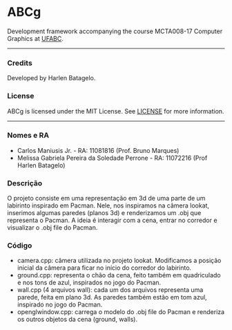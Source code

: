 ABCg
======

Development framework accompanying the course MCTA008-17 Computer Graphics at [UFABC](https://www.ufabc.edu.br/).

----

### Credits

Developed by Harlen Batagelo.

### License

ABCg is licensed under the MIT License. See [LICENSE](https://github.com/hbatagelo/abcg/blob/main/LICENSE) for more information.

----

### Nomes e RA
* Carlos Maniusis Jr. - RA: 11081816 (Prof. Bruno Marques)
* Melissa Gabriela Pereira da Soledade Perrone - RA: 11072216 (Prof Harlen Batagelo)

### Descrição 
O projeto consiste em uma representação em 3d de uma parte de um labirinto inspirado em Pacman. Nele, nos inspiramos na câmera lookat, inserimos algumas paredes (planos 3d) e renderizamos um .obj que representa o Pacman. A ideia é interagir com a cena, entrar no corredor e visualizar o .obj file do Pacman. 

### Código 
* camera.cpp: câmera utilizada no projeto lookat. Modificamos a posição inicial da câmera para ficar no início do corredor do labirinto.
* ground.cpp: representa o chão da cena, feito também em quadriculado e nos tons de azul, inspirados no jogo do Pacman.
* wall.cpp (4 arquivos wall): cada um dos arquivos representa uma parede, feita em plano 3d. As paredes também estão em tom azul, inspirado no jogo do Pacman.
* openglwindow.cpp: carrega o modelo do .obj file do Pacman e renderiza os outros objetos da cena (ground, walls).
